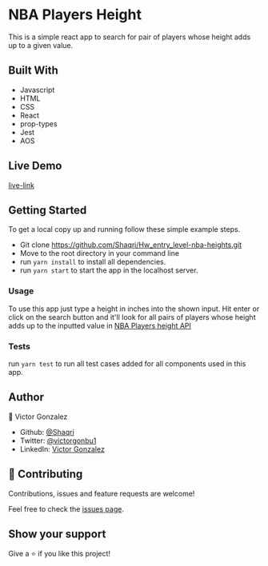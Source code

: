 # NBA Players Height

This is a simple react app to search for pair of players whose height adds up to a given value.


## Built With

- Javascript
- HTML
- CSS
- React
- prop-types
- Jest
- AOS

## Live Demo

[live-link](https://nba-players-height.netlify.app/)

## Getting Started

To get a local copy up and running follow these simple example steps.

- Git clone https://github.com/Shaqri/Hw_entry_level-nba-heights.git
- Move to the root directory in your command line
- run `yarn install` to install all dependencies.
- run `yarn start` to start the app in the localhost server.

### Usage

To use this app just type a height in inches into the shown input. Hit enter or click on the search button and it'll look for all pairs of players whose height adds up to the inputted value in [NBA Players height API](https://mach-eight.uc.r.appspot.com/)

### Tests

run `yarn test` to run all test cases added for all components used in this app.

## Author
👤 Victor Gonzalez  
- Github: [@Shaqri](https://github.com/Shaqri)
- Twitter: [@victorgonbu1](https://twitter.com/Victorgonbu1)
- LinkedIn: [Victor Gonzalez](https://www.linkedin.com/in/victor-manuel-gonzalez-buitrago)

## 🤝 Contributing

Contributions, issues and feature requests are welcome!

Feel free to check the [issues page](issues/).

## Show your support

Give a ⭐️ if you like this project!